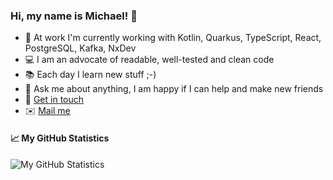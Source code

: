 ### Hi, my name is Michael! :wave:

- 🏢 At work I'm currently working with Kotlin, Quarkus, TypeScript, React, PostgreSQL, Kafka, NxDev
- 💻 I am an advocate of readable, well-tested and clean code
- 📚 Each day I learn new stuff ;-)
- 💬 Ask me about anything, I am happy if I can help and make new friends
- :handshake: [Get in touch](https://www.linkedin.com/in/michael-eder-se/) 
- :envelope: [Mail me](mailto:Michael.Eder@objectbay.com?subject=[GitHub]%20EnvyIT)   
 

#### 📈 My GitHub Statistics

![My GitHub Statistics](https://github-readme-stats.vercel.app/api?username=envyit&show_icons=true&count_private=true&hide_title=true&include_all_commits=true&theme=dark)

